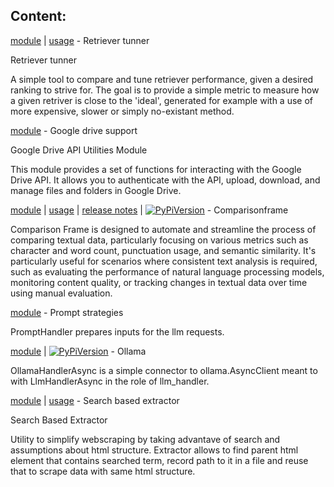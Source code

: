## Content:
 
 
[module](../python_modules/retriever_tunner.py) | [usage](../docs/retriever_tunner.md) - Retriever tunner 

Retriever tunner

A simple tool to compare and tune retriever performance, given a desired ranking to strive for.
The goal is to provide a simple metric to measure how a given retriver is close to the 'ideal', generated for example
with a use of more expensive, slower or simply no-existant method.

[module](../python_modules/google_drive_support.py) - Google drive support 

Google Drive API Utilities Module

This module provides a set of functions for interacting with the Google Drive API.
It allows you to authenticate with the API, upload, download, and manage files and folders in Google Drive.

[module](../python_modules/comparisonframe.py) | [usage](../docs/comparisonframe.md) | [release notes](../release_notes/comparisonframe.md) | [![PyPiVersion](https://img.shields.io/pypi/v/comparisonframe)](https://pypi.org/project/comparisonframe/) - Comparisonframe 

Comparison Frame is designed to automate and streamline the process of comparing textual data, particularly focusing on various metrics
such as character and word count, punctuation usage, and semantic similarity.
It's particularly useful for scenarios where consistent text analysis is required,
such as evaluating the performance of natural language processing models, monitoring content quality,
or tracking changes in textual data over time using manual evaluation.

[module](../python_modules/prompt_strategies.py) - Prompt strategies 

PromptHandler prepares inputs for the llm requests.

[module](../python_modules/ollama.py) | [![PyPiVersion](https://img.shields.io/pypi/v/ollama)](https://pypi.org/project/ollama/) - Ollama 

OllamaHandlerAsync is a simple connector to ollama.AsyncClient
    meant to with LlmHandlerAsync in the role of llm_handler.

[module](../python_modules/search_based_extractor.py) | [usage](../docs/search_based_extractor.md) - Search based extractor 

Search Based Extractor

Utility to simplify webscraping by taking advantave of search and assumptions about html structure.
Extractor allows to find parent html element that contains searched term, record path to it in a file
and reuse that to scrape data with same html structure.

